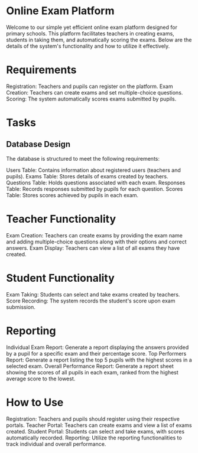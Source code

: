 # Online Exam Platform
Welcome to our simple yet efficient online exam platform designed for primary schools. This platform facilitates teachers in creating exams, students in taking them, and automatically scoring the exams. Below are the details of the system's functionality and how to utilize it effectively.

# Requirements
Registration: Teachers and pupils can register on the platform.
Exam Creation: Teachers can create exams and set multiple-choice questions.
Scoring: The system automatically scores exams submitted by pupils.

# Tasks
## Database Design
The database is structured to meet the following requirements:

Users Table: Contains information about registered users (teachers and pupils).
Exams Table: Stores details of exams created by teachers.
Questions Table: Holds questions associated with each exam.
Responses Table: Records responses submitted by pupils for each question.
Scores Table: Stores scores achieved by pupils in each exam.
# Teacher Functionality
Exam Creation: Teachers can create exams by providing the exam name and adding multiple-choice questions along with their options and correct answers.
Exam Display: Teachers can view a list of all exams they have created.
# Student Functionality
Exam Taking: Students can select and take exams created by teachers.
Score Recording: The system records the student's score upon exam submission.
# Reporting
Individual Exam Report: Generate a report displaying the answers provided by a pupil for a specific exam and their percentage score.
Top Performers Report: Generate a report listing the top 5 pupils with the highest scores in a selected exam.
Overall Performance Report: Generate a report sheet showing the scores of all pupils in each exam, ranked from the highest average score to the lowest.
# How to Use
Registration: Teachers and pupils should register using their respective portals.
Teacher Portal: Teachers can create exams and view a list of exams created.
Student Portal: Students can select and take exams, with scores automatically recorded.
Reporting: Utilize the reporting functionalities to track individual and overall performance.
